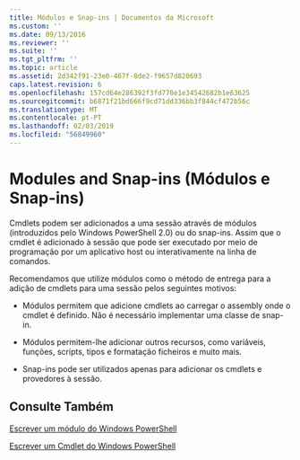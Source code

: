 ```yaml
---
title: Módulos e Snap-ins | Documentos da Microsoft
ms.custom: ''
ms.date: 09/13/2016
ms.reviewer: ''
ms.suite: ''
ms.tgt_pltfrm: ''
ms.topic: article
ms.assetid: 2d342f91-23e0-467f-8de2-f9657d820693
caps.latest.revision: 6
ms.openlocfilehash: 157cd64e286392f3fd770e1e34542682b1e63625
ms.sourcegitcommit: b6871f21bd666f9cd71dd336bb3f844cf472b56c
ms.translationtype: MT
ms.contentlocale: pt-PT
ms.lasthandoff: 02/03/2019
ms.locfileid: "56849960"
---
```

# <a name="modules-and-snap-ins"></a>Modules and Snap-ins (Módulos e Snap-ins)

Cmdlets podem ser adicionados a uma sessão através de módulos (introduzidos pelo Windows PowerShell 2.0) ou do snap-ins. Assim que o cmdlet é adicionado à sessão que pode ser executado por meio de programação por um aplicativo host ou interativamente na linha de comandos.

Recomendamos que utilize módulos como o método de entrega para a adição de cmdlets para uma sessão pelos seguintes motivos:

- Módulos permitem que adicione cmdlets ao carregar o assembly onde o cmdlet é definido. Não é necessário implementar uma classe de snap-in.

- Módulos permitem-lhe adicionar outros recursos, como variáveis, funções, scripts, tipos e formatação ficheiros e muito mais.

- Snap-ins pode ser utilizados apenas para adicionar os cmdlets e provedores à sessão.

## <a name="see-also"></a>Consulte Também

[Escrever um módulo do Windows PowerShell](../module/writing-a-windows-powershell-module.md)

[Escrever um Cmdlet do Windows PowerShell](./writing-a-windows-powershell-cmdlet.md)
